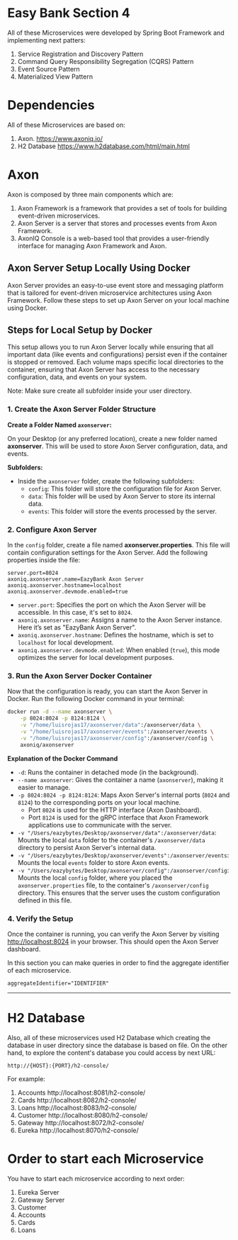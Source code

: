 # Easy Bank Section 4

All of these Microservices were developed by Spring Boot Framework and implementing next patters:

1. Service Registration and Discovery Pattern
2. Command Query Responsibility Segregation (CQRS) Pattern
3. Event Source Pattern
4. Materialized View Pattern


# Dependencies
All of these Microservices are based on:

1. Axon.
    https://www.axoniq.io/
2. H2 Database
    https://www.h2database.com/html/main.html


# Axon 

Axon is composed by three main components which are:

1. Axon Framework is a framework that provides a set of tools for building event-driven microservices.
2. Axon Server is a server that stores and processes events from Axon Framework.
3. AxonIQ Console is a web-based tool that provides a user-friendly interface for managing Axon Framework and Axon.


## Axon Server Setup Locally Using Docker

Axon Server provides an easy-to-use event store and messaging platform that is tailored for event-driven microservice
architectures using Axon Framework. Follow these steps to set up Axon Server on your local machine using Docker.

## Steps for Local Setup by Docker

This setup allows you to run Axon Server locally while ensuring that all important data (like events and configurations)
persist even if the container is stopped or removed. Each volume maps specific local directories to the container,
ensuring that Axon Server has access to the necessary configuration, data, and events on your system.

Note: Make sure create all subfolder inside your user directory.

### 1. Create the Axon Server Folder Structure

**Create a Folder Named `axonserver`:**  

   On your Desktop (or any preferred location), create a new folder named **axonserver**. This   will be used to store
   Axon Server configuration, data, and events.

**Subfolders:**

   - Inside the `axonserver` folder, create the following subfolders:
     - `config`: This folder will store the configuration file for Axon Server.
     - `data`: This folder will be used by Axon Server to store its internal data.
     - `events`: This folder will store the events processed by the server.

### 2. Configure Axon Server

In the `config` folder, create a file named **axonserver.properties**. This file will contain configuration settings 
for the Axon Server. Add the following properties inside the file:

```
server.port=8024
axoniq.axonserver.name=EazyBank Axon Server
axoniq.axonserver.hostname=localhost
axoniq.axonserver.devmode.enabled=true
```

- `server.port`: Specifies the port on which the Axon Server will be accessible. In this case, it's set to `8024`.
- `axoniq.axonserver.name`: Assigns a name to the Axon Server instance. Here it’s set as "EazyBank Axon Server".
- `axoniq.axonserver.hostname`: Defines the hostname, which is set to `localhost` for local development.
- `axoniq.axonserver.devmode.enabled`: When enabled (`true`), this mode optimizes the server for local development purposes.

### 3. Run the Axon Server Docker Container

Now that the configuration is ready, you can start the Axon Server in Docker. Run the following Docker command in your terminal:

```bash
docker run -d --name axonserver \
    -p 8024:8024 -p 8124:8124 \
    -v "/home/luisrojas17/axonserver/data":/axonserver/data \
    -v "/home/luisrojas17/axonserver/events":/axonserver/events \
    -v "/home/luisrojas17/axonserver/config":/axonserver/config \
    axoniq/axonserver
```

**Explanation of the Docker Command**

- `-d`: Runs the container in detached mode (in the background).
- `--name axonserver`: Gives the container a name (`axonserver`), making it easier to manage.
- `-p 8024:8024 -p 8124:8124`: Maps Axon Server's internal ports (`8024` and `8124`) to the corresponding ports on your local machine. 
  - Port `8024` is used for the HTTP interface (Axon Dashboard).
  - Port `8124` is used for the gRPC interface that Axon Framework applications use to communicate with the server.
- `-v "/Users/eazybytes/Desktop/axonserver/data":/axonserver/data`: Mounts the local `data` folder to the container's `/axonserver/data` directory to persist Axon Server's internal data.
- `-v "/Users/eazybytes/Desktop/axonserver/events":/axonserver/events`: Mounts the local `events` folder to store Axon events.
- `-v "/Users/eazybytes/Desktop/axonserver/config":/axonserver/config`: Mounts the local `config` folder, where you placed the `axonserver.properties` file, to the container's `/axonserver/config` directory. This ensures that the server uses the custom configuration defined in this file.

### 4. Verify the Setup

Once the container is running, you can verify the Axon Server by visiting [http://localhost:8024](http://localhost:8024) in your browser.
This should open the Axon Server dashboard.

In this section you can make queries in order to find the aggregate identifier of each microservice.
    
    aggregateIdentifier="IDENTIFIER"

---

# H2 Database
Also, all of these microservices used H2 Database which creating the database in user directory since the database 
is based on file. On the other hand, to explore the content's database you could access by next URL:

    http://{HOST}:{PORT}/h2-console/

For example:

1. Accounts
    http://localhost:8081/h2-console/
2. Cards
    http://localhost:8082/h2-console/
3. Loans
    http://localhost:8083/h2-console/
4. Customer
    http://localhost:8080/h2-console/
5. Gateway
    http://localhost:8072/h2-console/
6. Eureka
    http://localhost:8070/h2-console/ 


# Order to start each Microservice
You have to start each microservice according to next order:

1. Eureka Server
2. Gateway Server
3. Customer
4. Accounts
5. Cards
6. Loans
